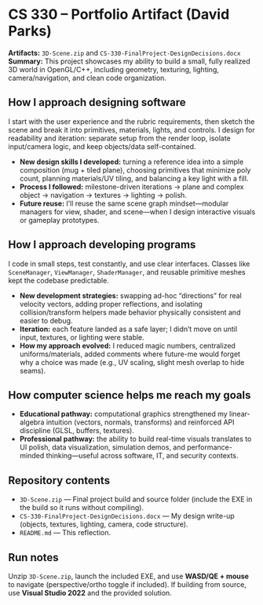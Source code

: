 
# CS 330 – Portfolio Artifact (David Parks)

**Artifacts:** `3D-Scene.zip` and `CS-330-FinalProject-DesignDecisions.docx`
**Summary:** This project showcases my ability to build a small, fully realized 3D world in OpenGL/C++, including geometry, texturing, lighting, camera/navigation, and clean code organization.

## How I approach designing software

I start with the user experience and the rubric requirements, then sketch the scene and break it into primitives, materials, lights, and controls. I design for readability and iteration: separate setup from the render loop, isolate input/camera logic, and keep objects/data self-contained.

* **New design skills I developed:** turning a reference idea into a simple composition (mug + tiled plane), choosing primitives that minimize poly count, planning materials/UV tiling, and balancing a key light with a fill.
* **Process I followed:** milestone-driven iterations → plane and complex object → navigation → textures → lighting → polish.
* **Future reuse:** I’ll reuse the same scene graph mindset—modular managers for view, shader, and scene—when I design interactive visuals or gameplay prototypes.

## How I approach developing programs

I code in small steps, test constantly, and use clear interfaces. Classes like `SceneManager`, `ViewManager`, `ShaderManager`, and reusable primitive meshes kept the codebase predictable.

* **New development strategies:** swapping ad-hoc “directions” for real velocity vectors, adding proper reflections, and isolating collision/transform helpers made behavior physically consistent and easier to debug.
* **Iteration:** each feature landed as a safe layer; I didn’t move on until input, textures, or lighting were stable.
* **How my approach evolved:** I reduced magic numbers, centralized uniforms/materials, added comments where future-me would forget why a choice was made (e.g., UV scaling, slight mesh overlap to hide seams).

## How computer science helps me reach my goals

* **Educational pathway:** computational graphics strengthened my linear-algebra intuition (vectors, normals, transforms) and reinforced API discipline (GLSL, buffers, textures).
* **Professional pathway:** the ability to build real-time visuals translates to UI polish, data visualization, simulation demos, and performance-minded thinking—useful across software, IT, and security contexts.

## Repository contents

* `3D-Scene.zip` — Final project build and source folder (include the EXE in the build so it runs without compiling).
* `CS-330-FinalProject-DesignDecisions.docx` — My design write-up (objects, textures, lighting, camera, code structure).
* `README.md` — This reflection.

## Run notes

Unzip `3D-Scene.zip`, launch the included EXE, and use **WASD/QE + mouse** to navigate (perspective/ortho toggle if included). If building from source, use **Visual Studio 2022** and the provided solution.
